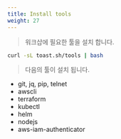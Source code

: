 ```yaml
---
title: Install tools
weight: 27
---
```


> 워크샵에 필요한 툴을 설치 합니다.

```bash
curl -sL toast.sh/tools | bash
```

> 다음의 툴이 설치 됩니다.

* git, jq, pip, telnet
* awscli
* terraform
* kubectl
* helm
* nodejs
* aws-iam-authenticator
